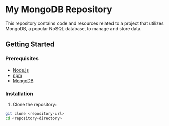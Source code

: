# My MongoDB Repository

This repository contains code and resources related to a project that utilizes MongoDB, a popular NoSQL database, to manage and store data.

## Getting Started

### Prerequisites

- [Node.js](https://nodejs.org/)
- [npm](https://www.npmjs.com/)
- [MongoDB](https://www.mongodb.com/try/download/community) 

### Installation

1. Clone the repository:

```bash
git clone <repository-url>
cd <repository-directory>
